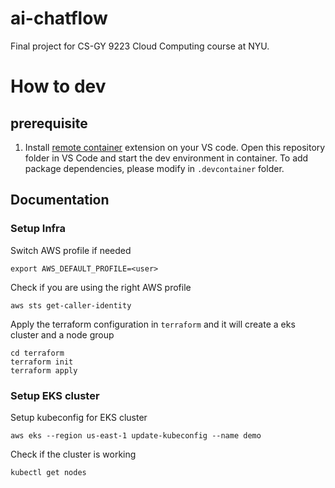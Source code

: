 # ai-chatflow

Final project for CS-GY 9223 Cloud Computing course at NYU.

# How to dev

## prerequisite

1. Install [remote container](https://marketplace.visualstudio.com/items?itemName=ms-vscode-remote.remote-containers) extension on your VS code. Open  this repository folder in VS Code and start the dev environment in container. To add package dependencies, please modify in `.devcontainer` folder.

## Documentation
### Setup Infra
Switch AWS profile if needed
```
export AWS_DEFAULT_PROFILE=<user>
```

Check if you are using the right AWS profile
```
aws sts get-caller-identity
```

Apply the terraform configuration in `terraform` and it will create a eks cluster and a node group
```
cd terraform
terraform init
terraform apply
```
### Setup EKS cluster
Setup kubeconfig for EKS cluster
```
aws eks --region us-east-1 update-kubeconfig --name demo
```

Check if the cluster is working
```
kubectl get nodes
```

